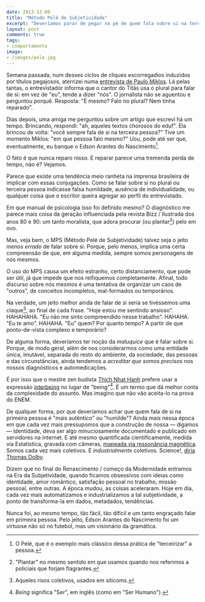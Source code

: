 ```yaml
---
date: 2013-12-09
title: "Método Pelé de Subjetividade"
excerpt: "Deveríamos parar de pegar no pé de quem fala sobre si na terceira pessoa"
layout: post
comments: true
tags:
- comportamento
image:
- /images/pele.jpg
---
```


Semana passada, num desses ciclos de cliques escorregadios induzidos por títulos pegajosos, aterrizei numa [entrevista de Paulo Miklos](http://revistatrip.uol.com.br/revista/227/paginas-negras/paulo-miklos.html). Lá pelas tantas, o entrevistador informa que o cantor do Titãs usa o plural para falar de si: em vez de "eu", tende a dizer "nós". O jornalista não se aguentou e perguntou porquê. Resposta: "É mesmo? Falo no plural? Nem tinha reparado".

Dias depois, uma amiga me perguntou sobre um artigo que escrevi há um tempo. Brincando, respondi: "ah, aqueles textos chorosos do eduf". Ela brincou de volta: "você sempre fala de si na terceira pessoa?" Tive um momento Miklos: "em que pessoa falo mesmo?" *Uou*, pode até ser que, eventualmente, eu banque o Edson Arantes do Nascimento[^1].

O fato é que nunca reparo nisso. E reparar parece uma tremenda perda de tempo, não é? Vejamos.

Parece que existe uma tendência meio ranheta na imprensa brasileira de implicar com essas conjugações. Como se falar sobre si no plural ou terceira pessoa indicasse falsa humildade, ausência de individualidade, ou qualquer coisa que o escritor queira agregar ao perfil do entrevistado.

Em que manual de psicologia isso foi definido mesmo? O diagnóstico me parece mais coisa da geração influenciada pela revista Bizz / Ilustrada dos anos 80 e 90: um tanto moralista, que adora procurar (ou plantar[^2]) pelo em ovo.

Mas, veja bem, o MPS (Método Pelé de Subjetividade) talvez seja o jeito *menos errado* de falar sobre si. Porque, pelo menos, implica uma certa compreensão de que, em alguma medida, sempre somos personagens de nós mesmos.

O uso do MPS causa um efeito estranho, certo distanciamento, que pode ser útil, já que impede que nos reifiquemos completamente. Afinal, todo discurso sobre nós mesmos é uma tentativa de organizar um caos de "outros", de conceitos incompletos, mal-formados ou temporários.

Na verdade, um jeito melhor ainda de falar de si seria se tivéssemos uma claque[^3], ao final de cada frase. "Hoje estou me sentindo ansioso". HAHAHAHA. "Eu não me sinto compreendido nesse trabalho". HAHAHA. "Eu te amo". HAHAHA. "Eu" quem? Por quanto tempo? A partir de que ponto-de-vista complexo e temporário?

De alguma forma, deveríamos ter noção da *maluquice* que é falar sobre si. Porque, de modo geral, além de nos considerarmos como uma entidade única, imutável, separada do resto do ambiente, da sociedade, das pessoas e das circunstâncias, ainda tendemos a *acreditar que somos precisos* nos nossos diagnósticos e automedicações.

É por isso que o mestre zen budista [Thich Nhat Hanh](https://en.wikipedia.org/wiki/Thich_Nhat_Hanh) prefere usar a expressão [interbeing](https://www.youtube.com/watch?v=azOZ8d0UvVs) no lugar de "being"[^4]. É um termo que dá melhor conta da complexidade do assunto. Mas imagino que não vão aceita-lo na prova do ENEM.

De qualquer forma, por que deveríamos achar que quem fala de si na primeira pessoa é "mais autêntico" ou "humilde"? Ainda mais nessa época em que cada vez mais pressupomos que a construção de nossa — digamos — identidade, deva ser algo minuciosamente documentado e publicado em servidores na internet. E até mesmo quantificada cientificamente, medida via Estatística, gravada com câmeras, [mapeada via ressonância magnética](http://www.nytimes.com/2013/11/30/books/arnon-grunberg-is-writing-while-connected-to-electrodes.html?_r=1&). Somos cada vez mais coletivos. E *industrialmente* coletivos. Science!, [diria Thomas Dolby](https://www.youtube.com/watch?v=V83JR2IoI8k).

Dizem que no final do Renascimento / começo da Modernidade entramos na Era da Subjetividade, quando ficamos obsessivos com ideias como identidade, amor romântico, satisfação pessoal no trabalho, missão pessoal, entre outras. A época mudou, as coisas aceleraram. Hoje em dia, cada vez mais automatizamos e industrializamos a tal subjetividade, a ponto de transforma-la em dados, metadados, tendências.

Nunca foi, ao mesmo tempo, tão fácil, tão difícil e um tanto engraçado falar em primeira pessoa. Pelo jeito, Edson Arantes do Nascimento foi um virtuose não só no futebol, mas um visionário da gramática.

[^1]: O Pelé, que é o exemplo mais clássico dessa prática de "terceirizar" a pessoa.
[^2]: "Plantar" no mesmo sentido em que usamos quando nos referimos a policiais que forjam flagrantes.
[^3]: Aqueles risos coletivos, usados em siticoms.
[^4]: *Being* significa "Ser", em inglês (como em "Ser Humano").